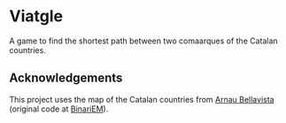 # Viatgle
A game to find the shortest path between two comaarques of the Catalan countries.

## Acknowledgements
This project uses the map of the Catalan countries from [Arnau Bellavista](http://www.sacaix.com) (original code at [BinariEM](https://binariem.com/recursos/mapes/ppcc)).